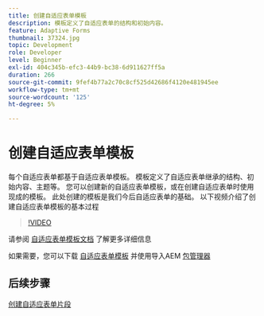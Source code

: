 ```yaml
---
title: 创建自适应表单模板
description: 模板定义了自适应表单的结构和初始内容。
feature: Adaptive Forms
thumbnail: 37324.jpg
topic: Development
role: Developer
level: Beginner
exl-id: 404c345b-efc3-44b9-bc38-6d911627ff5a
duration: 266
source-git-commit: 9fef4b77a2c70c8cf525d42686f4120e481945ee
workflow-type: tm+mt
source-wordcount: '125'
ht-degree: 5%

---
```


# 创建自适应表单模板

每个自适应表单都基于自适应表单模板。 模板定义了自适应表单继承的结构、初始内容、主题等。 您可以创建新的自适应表单模板，或在创建自适应表单时使用现成的模板。
此处创建的模板是我们今后自适应表单的基础。
以下视频介绍了创建自适应表单模板的基本过程

>[!VIDEO](https://video.tv.adobe.com/v/37324?quality=12&learn=on)

请参阅 [自适应表单模板文档](https://experienceleague.adobe.com/docs/experience-manager-65/forms/adaptive-forms-advanced-authoring/template-editor.html) 了解更多详细信息

如果需要，您可以下载 [自适应表单模板](assets/peak-application-template.zip) 并使用导入AEM [包管理器](http://localhost:4502/crx/packmgr/index.jsp)

## 后续步骤

[创建自适应表单片段](./create-form-fragment.md)

